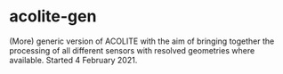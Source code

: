 # acolite-gen

(More) generic version of ACOLITE with the aim of bringing together the processing of all different sensors with resolved geometries where available. Started 4 February 2021.
